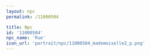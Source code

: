 ```yaml
---
layout: npc
permalink: /11000504

title: Npc
id: '11000504'
npc_name: 'Rue'
icon_url: 'portrait/npc/11000504_mademoiselle2_p.png'
---
```

